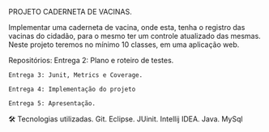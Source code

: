 PROJETO CADERNETA DE VACINAS.

Implementar uma caderneta de vacina, onde esta, tenha o registro das vacinas do cidadão, para o mesmo ter um controle atualizado das mesmas. 
Neste projeto teremos no mínimo 10 classes, em uma aplicação web.


Repositórios: 
    Entrega 2: Plano e roteiro de testes.
    
    Entrega 3: Junit, Metrics e Coverage.
    
    Entrega 4: Implementação do projeto
    
    Entrega 5: Apresentação.
 
 
🛠 Tecnologias utilizadas.
    Git.
    Eclipse.
    JUinit.
    Intellij IDEA.
    Java.
    MySql
